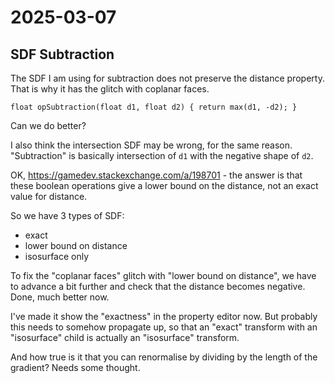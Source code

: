 # 2025-03-07

## SDF Subtraction

The SDF I am using for subtraction does not preserve the distance property. That is why
it has the glitch with coplanar faces.

    float opSubtraction(float d1, float d2) { return max(d1, -d2); }

Can we do better?

I also think the intersection SDF may be wrong, for the same reason. "Subtraction" is
basically intersection of `d1` with the negative shape of `d2`.

OK, https://gamedev.stackexchange.com/a/198701 - the answer is that these boolean
operations give a lower bound on the distance, not an exact value for distance.

So we have 3 types of SDF:

 * exact
 * lower bound on distance
 * isosurface only

To fix the "coplanar faces" glitch with "lower bound on distance", we have to advance
a bit further and check that the distance becomes negative. Done, much better now.

I've made it show the "exactness" in the property editor now. But probably this needs
to somehow propagate up, so that an "exact" transform with an "isosurface" child is
actually an "isosurface" transform.

And how true is it that you can renormalise by dividing by the length of the gradient?
Needs some thought.
